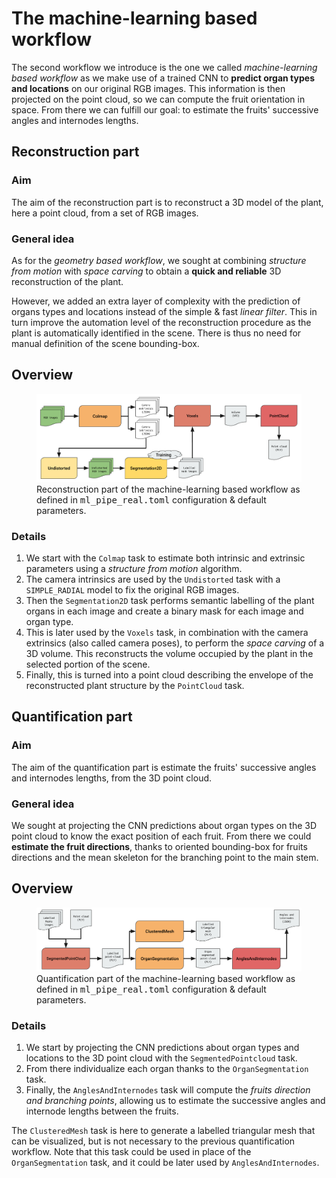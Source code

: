 # The machine-learning based workflow

The second workflow we introduce is the one we called _machine-learning based workflow_ as we make use of a trained CNN to **predict organ types and locations** on our original RGB images.
This information is then projected on the point cloud, so we can compute the fruit orientation in space.
From there we can fulfill our goal: to estimate the fruits' successive angles and internodes lengths.

## Reconstruction part

### Aim
The aim of the reconstruction part is to reconstruct a 3D model of the plant, here a point cloud, from a set of RGB images.

### General idea
As for the _geometry based workflow_, we sought at combining _structure from motion_ with _space carving_ to obtain a **quick and reliable** 3D reconstruction of the plant.

However, we added an extra layer of complexity with the prediction of organs types and locations instead of the simple & fast _linear filter_.
This in turn improve the automation level of the reconstruction procedure as the plant is automatically identified in the scene.
There is thus no need for manual definition of the scene bounding-box.

## Overview

<figure>
  <img src="/assets/images/ml_reconstruct_pipeline.svg" width="800" />
  <figcaption>
    Reconstruction part of the machine-learning based workflow as defined in <samp>ml_pipe_real.toml</samp> configuration & default parameters.
  </figcaption>
</figure>

### Details
1. We start with the `Colmap` task to estimate both intrinsic and extrinsic parameters using a _structure from motion_ algorithm.
2. The camera intrinsics are used by the `Undistorted` task with a `SIMPLE_RADIAL` model to fix the original RGB images.
3. Then the `Segmentation2D` task performs semantic labelling of the plant organs in each image and create a binary mask for each image and organ type.
4. This is later used by the `Voxels` task, in combination with the camera extrinsics (also called camera poses), to perform the _space carving_ of a 3D volume. This reconstructs the volume occupied by the plant in the selected portion of the scene.
5. Finally, this is turned into a point cloud describing the envelope of the reconstructed plant structure by the `PointCloud` task.


## Quantification part

### Aim
The aim of the quantification part is estimate the fruits' successive angles and internodes lengths, from the 3D point cloud.

### General idea
We sought at projecting the CNN predictions about organ types on the 3D point cloud to know the exact position of each fruit.
From there we could **estimate the fruit directions**, thanks to oriented bounding-box for fruits directions and the mean skeleton for the branching point to the main stem.  

## Overview

<figure>
  <img src="/assets/images/ml_quantif_pipeline.svg" width="800" />
  <figcaption>
    Quantification part of the machine-learning based workflow as defined in <samp>ml_pipe_real.toml</samp> configuration & default parameters.
  </figcaption>
</figure>

### Details
1. We start by projecting the CNN predictions about organ types and locations to the 3D point cloud with the `SegmentedPointcloud` task.
2. From there individualize each organ thanks to the `OrganSegmentation` task.
3. Finally, the `AnglesAndInternodes` task will compute the _fruits direction and branching points_, allowing us to estimate the successive angles and internode lengths between the fruits.

The `ClusteredMesh` task is here to generate a labelled triangular mesh that can be visualized, but is not necessary to the previous quantification workflow.
Note that this task could be used in place of the `OrganSegmentation` task, and it could be later used by `AnglesAndInternodes`.
